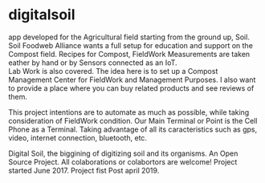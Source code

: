 # digitalsoil
app developed for the Agricultural field starting from the ground up, Soil.
Soil Foodweb Alliance wants a full setup for education and support on the Compost field.
Recipes for Compost, FieldWork Measurements are taken eather by hand or by Sensors connected as an IoT.  
Lab Work is also covered. The idea here is to set up a Compost Management Center for FieldWork and Management Purposes.
I also want to provide a place where you can buy related products and see reviews of them.

This project intentions are to automate as much as possible, while taking consideration of FieldWork condition. Our Main Terminal or Point is the Cell Phone as a Terminal.  Taking advantage of all its caracteristics such as gps, video, internet connection, bluetooth, etc.

Digital Soil, the biggining of digitizing soil and its organisms.  An Open Source Project.
All colaborations or colabortors are welcome!  Project started June 2017.  Project fist Post april 2019.

